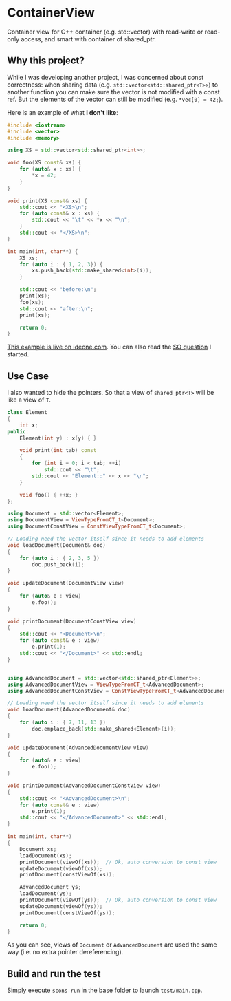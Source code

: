 ContainerView
=============

Container view for C++ container (e.g. std::vector) with read-write or read-only access, and smart with container of shared_ptr.


Why this project?
-----------------

While I was developing another project, I was concerned about const correctness: when sharing data (e.g. `std::vector<std::shared_ptr<T>>`) to another function you can make sure the vector is not modified with a const ref. But the elements of the vector can still be modified (e.g. `*vec[0] = 42;`).

Here is an example of what **I don't like**:

```cpp
#include <iostream>
#include <vector>
#include <memory>

using XS = std::vector<std::shared_ptr<int>>;

void foo(XS const& xs) {
    for (auto& x : xs) {
        *x = 42;
    }
}

void print(XS const& xs) {
    std::cout << "<XS>\n";
    for (auto const& x : xs) {
        std::cout << "\t" << *x << "\n";
    }
    std::cout << "</XS>\n";
}

int main(int, char**) {
    XS xs;
    for (auto i : { 1, 2, 3}) {
        xs.push_back(std::make_shared<int>(i));
    }

    std::cout << "before:\n";
    print(xs);
    foo(xs);
    std::cout << "after:\n";
    print(xs);

    return 0;
}
```

[This example is live on ideone.com](http://ideone.com/r1zwWC). You can also read the [SO question](http://stackoverflow.com/q/19616586/520217) I started.


Use Case
--------

I also wanted to hide the pointers. So that a view of `shared_ptr<T>` will be like a view of `T`.

```cpp
class Element
{
    int x;
public:
    Element(int y) : x(y) { }

    void print(int tab) const
    {
        for (int i = 0; i < tab; ++i)
            std::cout << "\t";
        std::cout << "Element::" << x << "\n";
    }

    void foo() { ++x; }
};

using Document = std::vector<Element>;
using DocumentView = ViewTypeFromCT_t<Document>;
using DocumentConstView = ConstViewTypeFromCT_t<Document>;

// Loading need the vector itself since it needs to add elements
void loadDocument(Document& doc)
{
    for (auto i : { 2, 3, 5 })
        doc.push_back(i);
}

void updateDocument(DocumentView view)
{
    for (auto& e : view)
        e.foo();
}

void printDocument(DocumentConstView view)
{
    std::cout << "<Document>\n";
    for (auto const& e : view)
        e.print(1);
    std::cout << "</Document>" << std::endl;
}


using AdvancedDocument = std::vector<std::shared_ptr<Element>>;
using AdvancedDocumentView = ViewTypeFromCT_t<AdvancedDocument>;
using AdvancedDocumentConstView = ConstViewTypeFromCT_t<AdvancedDocument>;

// Loading need the vector itself since it needs to add elements
void loadDocument(AdvancedDocument& doc)
{
    for (auto i : { 7, 11, 13 })
        doc.emplace_back(std::make_shared<Element>(i));
}

void updateDocument(AdvancedDocumentView view)
{
    for (auto& e : view)
        e.foo();
}

void printDocument(AdvancedDocumentConstView view)
{
    std::cout << "<AdvancedDocument>\n";
    for (auto const& e : view)
        e.print(1);
    std::cout << "</AdvancedDocument>" << std::endl;
}

int main(int, char**)
{
    Document xs;
    loadDocument(xs);
    printDocument(viewOf(xs));  // Ok, auto conversion to const view
    updateDocument(viewOf(xs));
    printDocument(constViewOf(xs));

    AdvancedDocument ys;
    loadDocument(ys);
    printDocument(viewOf(ys));  // Ok, auto conversion to const view
    updateDocument(viewOf(ys));
    printDocument(constViewOf(ys));

    return 0;
}
```

As you can see, views of `Document` or `AdvancedDocument` are used the same way (i.e. no extra pointer dereferencing).


Build and run the test
----------------------

Simply execute `scons run` in the base folder to launch `test/main.cpp`.
